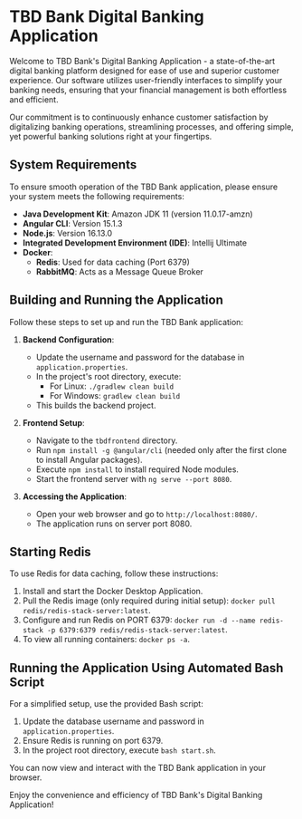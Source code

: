 # TBD Bank Digital Banking Application

Welcome to TBD Bank's Digital Banking Application - a state-of-the-art digital banking platform designed for ease of use and superior customer experience. Our software utilizes user-friendly interfaces to simplify your banking needs, ensuring that your financial management is both effortless and efficient.

Our commitment is to continuously enhance customer satisfaction by digitalizing banking operations, streamlining processes, and offering simple, yet powerful banking solutions right at your fingertips.

## System Requirements
To ensure smooth operation of the TBD Bank application, please ensure your system meets the following requirements:

- **Java Development Kit**: Amazon JDK 11 (version 11.0.17-amzn)
- **Angular CLI**: Version 15.1.3
- **Node.js**: Version 16.13.0
- **Integrated Development Environment (IDE)**: Intellij Ultimate
- **Docker**:
  - **Redis**: Used for data caching (Port 6379)
  - **RabbitMQ**: Acts as a Message Queue Broker

## Building and Running the Application
Follow these steps to set up and run the TBD Bank application:

1. **Backend Configuration**:
   - Update the username and password for the database in `application.properties`.
   - In the project's root directory, execute:
     - For Linux: `./gradlew clean build`
     - For Windows: `gradlew clean build`
   - This builds the backend project.

2. **Frontend Setup**:
   - Navigate to the `tbdfrontend` directory.
   - Run `npm install -g @angular/cli` (needed only after the first clone to install Angular packages).
   - Execute `npm install` to install required Node modules.
   - Start the frontend server with `ng serve --port 8080`.

3. **Accessing the Application**:
   - Open your web browser and go to `http://localhost:8080/`.
   - The application runs on server port 8080.

## Starting Redis
To use Redis for data caching, follow these instructions:

1. Install and start the Docker Desktop Application.
2. Pull the Redis image (only required during initial setup): `docker pull redis/redis-stack-server:latest`.
3. Configure and run Redis on PORT 6379: `docker run -d --name redis-stack -p 6379:6379 redis/redis-stack-server:latest`.
4. To view all running containers: `docker ps -a`.

## Running the Application Using Automated Bash Script
For a simplified setup, use the provided Bash script:

1. Update the database username and password in `application.properties`.
2. Ensure Redis is running on port 6379.
3. In the project root directory, execute `bash start.sh`.

You can now view and interact with the TBD Bank application in your browser.

Enjoy the convenience and efficiency of TBD Bank's Digital Banking Application!
